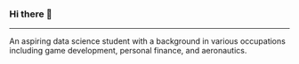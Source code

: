 ### Hi there 👋
---
An aspiring data science student with a background in various occupations including game development, personal finance, and aeronautics.
